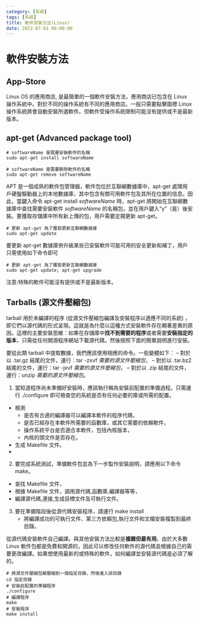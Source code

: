 ```yaml
---
category: [系統]
tags: [系統]
title: 軟件安裝方法(Linux)
date: 2022-07-01 06:00:00
---
```


# 軟件安裝方法

## App-Store

Linux OS 的應用商店, 是最簡單的一個軟件安裝方法，應用商店已包含在 Linux 操作系統中。對於不同的操作系統有不同的應用商店。一般只需要點擊圖標 Linux 操作系統將會自動安裝所選軟件。但軟件受操作系統限制可能沒有提供或不是最新版本。

## apt-get (Advanced package tool)

```shell
# softwareName 是需要安裝軟件的名稱
sudo apt-get install softwareName

# softwareName 是需要刪除軟件的名稱
sudo apt-get remove softwareName

```

APT 是一個成熟的軟件包管理器，軟件包位於互聯網數據庫中，apt-get 處理用戶硬盤驅動器上的本地數據庫，其中包含有關可用軟件包及其所在位置的信息。因此，當鍵入命令 apt-get install *softwareName* 時，apt-get 將開始在互聯網數據庫中查找需要安裝軟件 *softwareName* 的名稱包，並在用戶鍵入“y”（是）後安裝。要獲取存儲庫中所有新上傳的包，用戶需要定期更新 apt-get。

```shell
# 更新 apt-get 為了獲取更新互聯網數據庫
sudo apt-get update
```

要更新 apt-get 數據庫併升級某些已安裝軟件可能可用的安全更新和補丁，用戶只需使用如下命令即可

```shell
# 更新 apt-get 為了獲取更新互聯網數據庫
sudo apt-get update; apt-get upgrade
```

注意:特殊的軟件可能沒有提供或不是最新版本。

## Tarballs (源文件壓縮包)

tarball 用於未編譯的程序 (從源文件壓縮包編譯及安裝程序以適應不同的系統) ，即它們以源代碼的形式呈現。這就是為什麼以這種方式安裝軟件存在顯著差異的原因。這裡的主要安裝思維：如果在存儲庫中**找不到需要的程序**或者需要**安裝指定的版本**，只需從任何開源程序網站下載源代碼，然後按照下面的簡單說明進行安裝。

要從此類 tarball 中提取數據，我們應該使用相應的命令。一些變體如下：
– 對於以 .tar.gz 結尾的文件，運行：tar -zxvf *需要的源文件壓縮包*，
– 對於以 .tar.bz2 結尾的文件，運行：tar -jxvf *需要的源文件壓縮包*，
– 對於以 .zip 結尾的文件，運行：unzip *需要的源文件壓縮包*。

1. 當知道程序尚未準備好安裝時，應該執行稱為安裝前配置的準備過程。只需運行 ./configure 即可檢查您的系統是否有任何必要的庫或所需的配置。
  - 檢測
    - 是否有合適的編譯器可以編譯本軟件的程序代碼，
    - 是否已經存在本軟件所需要的函數庫，或其它需要的依賴軟件，
    - 操作系統平台是否適合本軟件，包括內核版本，
    - 內核的頭文件是否存在。
  - 生成 Makefile 文件。
  -
2. 要完成系統測試，準備軟件包並為下一步製作安裝說明，請應用以下命令 make。
  - 查找 Makefile 文件，
  - 根據 Makefile 文件，調用源代碼,函數庫,編譯器等等，
  - 編譯源代碼,連接,生成目標文件及可執行文件。

3. 要在準備階段後從源代碼安裝程序，請運行 make install
   - 將編譯成功的可執行文件、第三方依賴包,執行文件和文檔安裝複製到最終目錄。

從源代碼安裝軟件自己編譯。與其他安裝方法比較是**複雜但最有用**。由於大多數 Linux 軟件包都是免費和開源的，因此可以修改任何軟件的源代碼並根據自己的需要更改編譯。如果想使用最新的或特殊的軟件，如何編譯並安裝源代碼是必須了解的。

```shell
# 將源文件壓縮包解壓縮到一個指定目錄，然後進入該目錄
cd 指定目錄
# 安裝前配置的準備程序
./configure
# 編譯程序
make
# 安裝程序
make install
```
